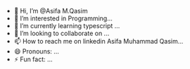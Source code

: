 - 👋 Hi, I’m @Asifa M.Qasim
- 👀 I’m interested in Programming...
- 🌱 I’m currently learning typescript ...
- 💞️ I’m looking to collaborate on ...
- 📫 How to reach me on linkedin Asifa Muhammad Qasim...
- 😄 Pronouns: ...
- ⚡ Fun fact: ...

<!---
AsfaQasim/AsfaQasim is a ✨ special ✨ repository because its `README.md` (this file) appears on your GitHub profile.
You can click the Preview link to take a look at your changes.
--->

